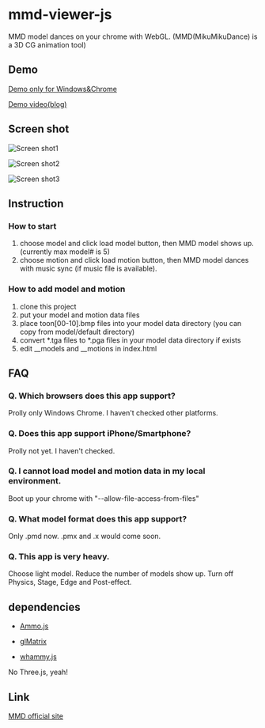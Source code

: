 # mmd-viewer-js
MMD model dances on your chrome with WebGL. (MMD(MikuMikuDance) is a 3D CG animation tool)

## Demo
[Demo only for Windows&Chrome](http://takahirox.github.io/mmd-viewer-js/)

[Demo video(blog)](http://d.hatena.ne.jp/takahirox/20150407/1428386557/)

## Screen shot
![Screen shot1](http://f.st-hatena.com/images/fotolife/t/takahirox/20150418/20150418191321.png)

![Screen shot2](http://f.st-hatena.com/images/fotolife/t/takahirox/20150425/20150425214706.png)

![Screen shot3](http://f.st-hatena.com/images/fotolife/t/takahirox/20150425/20150425214707.png)

## Instruction

### How to start

1. choose model and click load model button, then MMD model shows up. (currently max model# is 5)
2. choose motion and click load motion button, then MMD model dances with music sync (if music file is available).

### How to add model and motion

1. clone this project
2. put your model and motion data files
3. place toon[00-10].bmp files into your model data directory (you can copy from model/default directory)
4. convert *.tga files to *.pga files in your model data directory if exists
5. edit __models and __motions in index.html

## FAQ

### Q. Which browsers does this app support?

Prolly only Windows Chrome. I haven't checked other platforms.

### Q. Does this app support iPhone/Smartphone?

Prolly not yet. I haven't checked.

### Q. I cannot load model and motion data in my local environment.

Boot up your chrome with "--allow-file-access-from-files"

### Q. What model format does this app support?

Only .pmd now. .pmx and .x would come soon.

### Q. This app is very heavy.

Choose light model. Reduce the number of models show up. Turn off Physics, Stage, Edge and Post-effect.

## dependencies
- [Ammo.js](https://github.com/kripken/ammo.js/)

- [glMatrix](https://github.com/toji/gl-matrix)

- [whammy.js](https://github.com/antimatter15/whammy)

No Three.js, yeah!

## Link
[MMD official site](http://www.geocities.jp/higuchuu4/index_e.htm)
